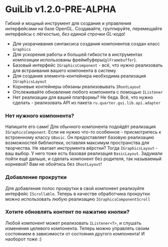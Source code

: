 # GuiLib v1.2.0-PRE-ALPHA
Гибкий и мощный инструмент для создания и управления интерфейсами на базе OpenGL.
Создавайте, группируйте, перемещайте интерфейсы с лёгкостью, *без единой строчки GL-кода*!

- Для укорачивания синтаксиса создания компонентов создан класс `Graphics`
- Для ускорения работы и большей гибкости в инструментах композиции использованы фреймбуферы(`glFramebuffer`).
- Базовый интерфейс `IGraphicsComponent` - всё, что нужно реализовать для встраивания вашего компонента в систему
- Для создания элемента-контейнера необходима реализация `IGraphicsLayout`
- Корневые контейнеры обязаны реализовывать `IRootLayout`
- Отслеживайте обновление любого компонента с помощью `IListener`
- Нет реализации для вашей платформы? Не беда. Всё, что нужно сделать - реализовать API из пакета `ru.quarter.gui.lib.api.adapter`

### Нет нужного компонента?
Напишите его сами! Для обычного компонента подойдёт реализация `IGraphicsComponent`. Если не нужно что-то особенное - присмотритесь к встроенному классу `GBasic`.
Он предоставляет базовую реализацию возможностей библиотеки, оставляя максимум пространства для творчества.
Не хватает инструмента вёрстки? Тогда `IGraphicsLayout` - ваш выбор. У него тоже есть базовая реализация `BasicLayout`.
Задумали пойти ещё дальше, и сделать компонент без родителя, так называемый корневой? Вам не обойтись без `IRootLayout`!
### Добавление прокрутки
Для добавления полос прокрутки в свой компонент реализуйте интерфейс `IScrollable`. 
Теперь в качестве обработчика прокрутки можно использовать любую реализацию `IGraphicsComponentScroll`  
### Хотите обновлять контент по нажатию кнопки?
Любой компонент может реализовать `IListener<T>`, и слушать изменения целевого компонента. Теперь можно управлять своим состоянием
в зависимости от состояния другого компонента! И наоборот тоже :)